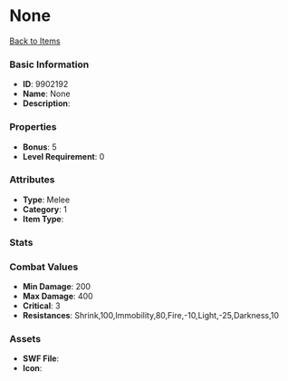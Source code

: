 # None



[Back to Items](../items.md)

### Basic Information

- **ID**: 9902192
- **Name**: None
- **Description**: 

### Properties

- **Bonus**: 5
- **Level Requirement**: 0

### Attributes

- **Type**: Melee
- **Category**: 1
- **Item Type**: 

### Stats


### Combat Values

- **Min Damage**: 200
- **Max Damage**: 400
- **Critical**: 3
- **Resistances**: Shrink,100,Immobility,80,Fire,-10,Light,-25,Darkness,10

### Assets

- **SWF File**: 
- **Icon**: 

